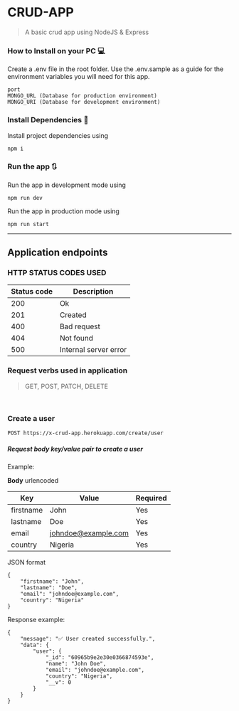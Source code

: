 # CRUD-APP

> A basic crud app using NodeJS & Express

### How to Install on your PC 💻

Create a .env file in the root folder. Use the .env.sample as a guide for the environment variables you will need for this app.

```
port
MONGO_URL (Database for production environment)
MONGO_URI (Database for development environment)
```

### Install Dependencies 🔗

Install project dependencies using

```
npm i
```

### Run the app 🔃

Run the app in development mode using

```
npm run dev
```

Run the app in production mode using

```
npm run start
```

---

## Application endpoints

### HTTP STATUS CODES USED

| Status code | Description           |
| ----------- | --------------------- |
| 200         | Ok                    |
| 201         | Created               |
| 400         | Bad request           |
| 404         | Not found             |
| 500         | Internal server error |

### Request verbs used in application

> GET, POST, PATCH, DELETE

<br/>

### Create a user

`POST https://x-crud-app.herokuapp.com/create/user`

##### Request body key/value pair to create a user

Example:

<strong>Body</strong> urlencoded

| Key       | Value               | Required |
| --------- | ------------------- | -------- |
| firstname | John                | Yes      |
| lastname  | Doe                 | Yes      |
| email     | johndoe@example.com | Yes      |
| country   | Nigeria             | Yes      |

JSON format

```
{
    "firstname": "John",
    "lastname": "Doe",
    "email": "johndoe@example.com",
    "country": "Nigeria"
}
```

Response example:

```
{
    "message": "✅ User created successfully.",
    "data": {
        "user": {
            "_id": "60965b9e2e30e0366874593e",
            "name": "John Doe",
            "email": "johndoe@example.com",
            "country": "Nigeria",
            "__v": 0
        }
    }
}
```
